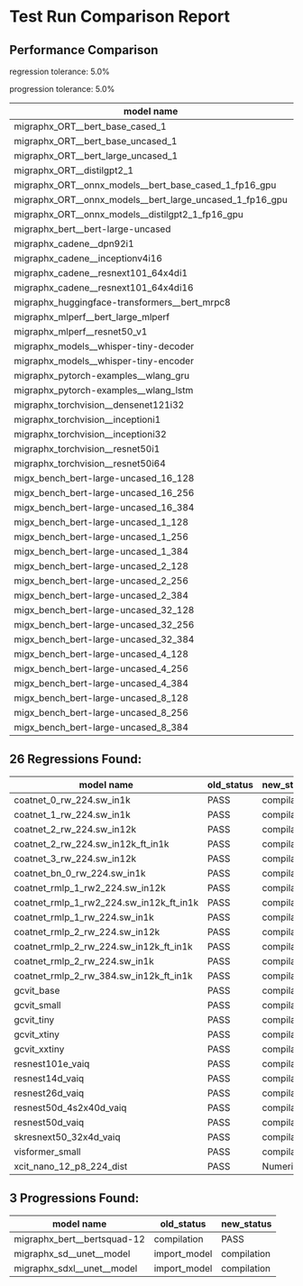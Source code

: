 # Test Run Comparison Report

## Performance Comparison

regression tolerance: 5.0%

progression tolerance: 5.0%

|model name|exit_status|analysis|old_time_ms|new_time_ms|change_ms|percent_change|
|---|---|---|---|---|---|---|
|migraphx_ORT__bert_base_cased_1|PASS|within tol|87.5911|88.0331|0.442|0.5%|
|migraphx_ORT__bert_base_uncased_1|PASS|within tol|86.6881|87.6128|0.9247|1.07%|
|migraphx_ORT__bert_large_uncased_1|PASS|progression|276.9994|257.5493|-19.4502|-7.02%|
|migraphx_ORT__distilgpt2_1|PASS|within tol|30.4011|30.9404|0.5393|1.77%|
|migraphx_ORT__onnx_models__bert_base_cased_1_fp16_gpu|Numerics|within tol|92.1112|90.0254|-2.0858|-2.26%|
|migraphx_ORT__onnx_models__bert_large_uncased_1_fp16_gpu|Numerics|within tol|242.3886|246.9459|4.5573|1.88%|
|migraphx_ORT__onnx_models__distilgpt2_1_fp16_gpu|Numerics|within tol|41.9818|42.7863|0.8044|1.92%|
|migraphx_bert__bert-large-uncased|PASS|regression|373.7697|488.8848|115.1151|30.8%|
|migraphx_cadene__dpn92i1|PASS|within tol|169.3403|169.5145|0.1742|0.1%|
|migraphx_cadene__inceptionv4i16|PASS|within tol|5346.4808|5265.3699|-81.1109|-1.52%|
|migraphx_cadene__resnext101_64x4di1|PASS|within tol|324.3817|324.972|0.5903|0.18%|
|migraphx_cadene__resnext101_64x4di16|PASS|within tol|5127.0395|5114.2881|-12.7514|-0.25%|
|migraphx_huggingface-transformers__bert_mrpc8|PASS|within tol|380.2964|379.3742|-0.9221|-0.24%|
|migraphx_mlperf__bert_large_mlperf|Numerics|within tol|417.8207|424.0269|6.2062|1.49%|
|migraphx_mlperf__resnet50_v1|PASS|progression|109.4143|103.882|-5.5323|-5.06%|
|migraphx_models__whisper-tiny-decoder|PASS|regression|32.345|38.3144|5.9694|18.46%|
|migraphx_models__whisper-tiny-encoder|Numerics|regression|179.5458|190.0075|10.4617|5.83%|
|migraphx_pytorch-examples__wlang_gru|PASS|within tol|78.1834|81.4357|3.2523|4.16%|
|migraphx_pytorch-examples__wlang_lstm|PASS|progression|46.203|39.1193|-7.0838|-15.33%|
|migraphx_torchvision__densenet121i32|PASS|within tol|1634.9357|1577.6506|-57.2851|-3.5%|
|migraphx_torchvision__inceptioni1|PASS|progression|213.4192|199.4682|-13.951|-6.54%|
|migraphx_torchvision__inceptioni32|PASS|within tol|5381.1677|5398.6326|17.4649|0.32%|
|migraphx_torchvision__resnet50i1|PASS|regression|84.7897|89.5025|4.7128|5.56%|
|migraphx_torchvision__resnet50i64|PASS|progression|5452.8202|5058.6621|-394.1581|-7.23%|
|migx_bench_bert-large-uncased_16_128|PASS|within tol|2643.3794|2563.3831|-79.9963|-3.03%|
|migx_bench_bert-large-uncased_16_256|PASS|within tol|4121.6132|4087.2503|-34.3629|-0.83%|
|migx_bench_bert-large-uncased_16_384|Numerics|within tol|5770.3073|5813.2613|42.954|0.74%|
|migx_bench_bert-large-uncased_1_128|PASS|regression|162.6092|172.0915|9.4823|5.83%|
|migx_bench_bert-large-uncased_1_256|PASS|within tol|261.742|265.1819|3.4399|1.31%|
|migx_bench_bert-large-uncased_1_384|PASS|within tol|382.4774|399.4563|16.9789|4.44%|
|migx_bench_bert-large-uncased_2_128|PASS|within tol|392.0816|385.1619|-6.9197|-1.76%|
|migx_bench_bert-large-uncased_2_256|PASS|within tol|612.1139|595.5503|-16.5636|-2.71%|
|migx_bench_bert-large-uncased_2_384|PASS|progression|898.6521|814.207|-84.4451|-9.4%|
|migx_bench_bert-large-uncased_32_128|PASS|within tol|5149.3818|5046.7728|-102.6089|-1.99%|
|migx_bench_bert-large-uncased_32_256|PASS|within tol|8160.4954|7839.2557|-321.2397|-3.94%|
|migx_bench_bert-large-uncased_32_384|Numerics|within tol|11249.11|11228.7841|-20.326|-0.18%|
|migx_bench_bert-large-uncased_4_128|PASS|progression|790.0152|711.0369|-78.9783|-10.0%|
|migx_bench_bert-large-uncased_4_256|PASS|within tol|1117.862|1086.6882|-31.1738|-2.79%|
|migx_bench_bert-large-uncased_4_384|PASS|within tol|1538.9166|1515.6857|-23.2309|-1.51%|
|migx_bench_bert-large-uncased_8_128|PASS|progression|1361.7134|1291.0623|-70.6511|-5.19%|
|migx_bench_bert-large-uncased_8_256|PASS|regression|2039.7029|2152.693|112.9901|5.54%|
|migx_bench_bert-large-uncased_8_384|PASS|within tol|2923.1843|2865.0735|-58.1108|-1.99%|

## 26 Regressions Found:

|model name|old_status|new_status|
|---|---|---|
|coatnet_0_rw_224.sw_in1k|PASS|compilation|
|coatnet_1_rw_224.sw_in1k|PASS|compilation|
|coatnet_2_rw_224.sw_in12k|PASS|compilation|
|coatnet_2_rw_224.sw_in12k_ft_in1k|PASS|compilation|
|coatnet_3_rw_224.sw_in12k|PASS|compilation|
|coatnet_bn_0_rw_224.sw_in1k|PASS|compilation|
|coatnet_rmlp_1_rw2_224.sw_in12k|PASS|compilation|
|coatnet_rmlp_1_rw2_224.sw_in12k_ft_in1k|PASS|compilation|
|coatnet_rmlp_1_rw_224.sw_in1k|PASS|compilation|
|coatnet_rmlp_2_rw_224.sw_in12k|PASS|compilation|
|coatnet_rmlp_2_rw_224.sw_in12k_ft_in1k|PASS|compilation|
|coatnet_rmlp_2_rw_224.sw_in1k|PASS|compilation|
|coatnet_rmlp_2_rw_384.sw_in12k_ft_in1k|PASS|compilation|
|gcvit_base|PASS|compilation|
|gcvit_small|PASS|compilation|
|gcvit_tiny|PASS|compilation|
|gcvit_xtiny|PASS|compilation|
|gcvit_xxtiny|PASS|compilation|
|resnest101e_vaiq|PASS|compilation|
|resnest14d_vaiq|PASS|compilation|
|resnest26d_vaiq|PASS|compilation|
|resnest50d_4s2x40d_vaiq|PASS|compilation|
|resnest50d_vaiq|PASS|compilation|
|skresnext50_32x4d_vaiq|PASS|compilation|
|visformer_small|PASS|compilation|
|xcit_nano_12_p8_224_dist|PASS|Numerics|

## 3 Progressions Found:

|model name|old_status|new_status|
|---|---|---|
|migraphx_bert__bertsquad-12|compilation|PASS|
|migraphx_sd__unet__model|import_model|compilation|
|migraphx_sdxl__unet__model|import_model|compilation|

